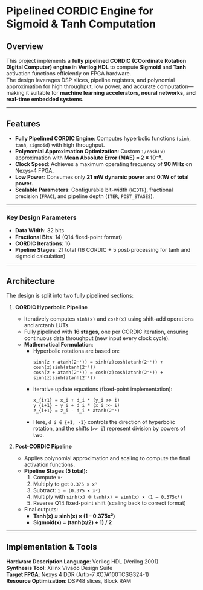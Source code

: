 # Pipelined CORDIC Engine for Sigmoid & Tanh Computation  

## Overview  
This project implements a **fully pipelined CORDIC (COordinate Rotation DIgital Computer) engine** in **Verilog HDL** to compute **Sigmoid** and **Tanh** activation functions efficiently on FPGA hardware.  
The design leverages DSP slices, pipeline registers, and polynomial approximation for high throughput, low power, and accurate computation—making it suitable for **machine learning accelerators, neural networks, and real-time embedded systems**.  

---

## Features  
- **Fully Pipelined CORDIC Engine**: Computes hyperbolic functions (`sinh`, `tanh`, `sigmoid`) with high throughput.  
- **Polynomial Approximation Optimization**: Custom `1/cosh(x)` approximation with **Mean Absolute Error (MAE) ≈ 2 × 10⁻⁴**.  
- **Clock Speed**: Achieves a maximum operating frequency of **90 MHz** on Nexys-4 FPGA.  
- **Low Power**: Consumes only **21 mW dynamic power** and **0.1W of total power**.  
- **Scalable Parameters**: Configurable bit-width (`WIDTH`), fractional precision (`FRAC`), and pipeline depth (`ITER`, `POST_STAGES`).  

---

### Key Design Parameters

- **Data Width**: 32 bits
- **Fractional Bits**: 14 (Q14 fixed-point format)
- **CORDIC Iterations**: 16
- **Pipeline Stages**: 21 total (16 CORDIC + 5 post-processing for tanh and sigmoid calculation)



---

## Architecture   

The design is split into two fully pipelined sections:  

1. **CORDIC Hyperbolic Pipeline**  
   - Iteratively computes `sinh(x)` and `cosh(x)` using shift-add operations and arctanh LUTs.  
   - Fully pipelined with **16 stages**, one per CORDIC iteration, ensuring continuous data throughput (new input every clock cycle).  
   - **Mathematical Formulation**:  
     - Hyperbolic rotations are based on:  
       ```
       sinh(z + atanh(2⁻ⁱ)) = sinh(z)cosh(atanh(2⁻ⁱ)) + cosh(z)sinh(atanh(2⁻ⁱ))
       cosh(z + atanh(2⁻ⁱ)) = cosh(z)cosh(atanh(2⁻ⁱ)) + sinh(z)sinh(atanh(2⁻ⁱ))
       ```
     - Iterative update equations (fixed-point implementation):  
       ```
       x_{i+1} = x_i + d_i * (y_i >> i)
       y_{i+1} = y_i + d_i * (x_i >> i)
       z_{i+1} = z_i - d_i * atanh(2⁻ⁱ)
       ```
     - Here, `d_i ∈ {+1, -1}` controls the direction of hyperbolic rotation, and the shifts (`>> i`) represent division by powers of two.  

2. **Post-CORDIC Pipeline**  
   - Applies polynomial approximation and scaling to compute the final activation functions.  
   - **Pipeline Stages (5 total):**  
     1. Compute `x²`  
     2. Multiply to get `0.375 × x²`  
     3. Subtract: `1 – (0.375 × x²)`  
     4. Multiply with `sinh(x)` → `tanh(x) = sinh(x) × (1 – 0.375x²)`  
     5. Reverse Q14 fixed-point shift (scaling back to correct format)  
   - Final outputs:  
     - **Tanh(x) ≈ sinh(x) × (1 – 0.375x²)**  
     - **Sigmoid(x) = (tanh(x/2) + 1) / 2**  

---

## Implementation & Tools
 
**Hardware Description Language**: Verilog HDL (Verilog 2001)  
**Synthesis Tool**: Xilinx Vivado Design Suite  
**Target FPGA**: Nexys 4 DDR (Artix-7 XC7A100TCSG324-1)  
**Resource Optimization**: DSP48 slices, Block RAM
    
        


